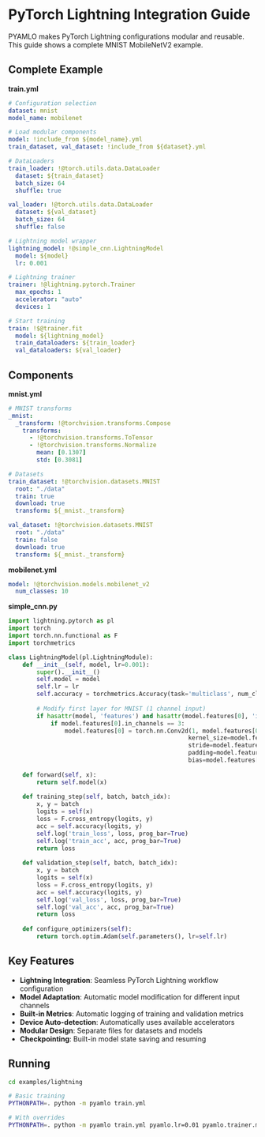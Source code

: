 # PyTorch Lightning Integration Guide

PYAMLO makes PyTorch Lightning configurations modular and reusable. This guide shows a complete MNIST MobileNetV2 example.

## Complete Example

**train.yml**
```yaml
# Configuration selection
dataset: mnist
model_name: mobilenet

# Load modular components
model: !include_from ${model_name}.yml
train_dataset, val_dataset: !include_from ${dataset}.yml

# DataLoaders
train_loader: !@torch.utils.data.DataLoader
  dataset: ${train_dataset}
  batch_size: 64
  shuffle: true

val_loader: !@torch.utils.data.DataLoader
  dataset: ${val_dataset}
  batch_size: 64
  shuffle: false

# Lightning model wrapper
lightning_model: !@simple_cnn.LightningModel
  model: ${model}
  lr: 0.001

# Lightning trainer
trainer: !@lightning.pytorch.Trainer
  max_epochs: 1
  accelerator: "auto"
  devices: 1

# Start training
train: !$@trainer.fit
  model: ${lightning_model}
  train_dataloaders: ${train_loader}
  val_dataloaders: ${val_loader}
```

## Components

**mnist.yml**
```yaml
# MNIST transforms
_mnist:
  _transform: !@torchvision.transforms.Compose
    transforms:
      - !@torchvision.transforms.ToTensor
      - !@torchvision.transforms.Normalize
        mean: [0.1307]
        std: [0.3081]

# Datasets
train_dataset: !@torchvision.datasets.MNIST
  root: "./data"
  train: true
  download: true
  transform: ${_mnist._transform}

val_dataset: !@torchvision.datasets.MNIST
  root: "./data"
  train: false
  download: true
  transform: ${_mnist._transform}
```

**mobilenet.yml**
```yaml
model: !@torchvision.models.mobilenet_v2
  num_classes: 10
```

**simple_cnn.py**
```python
import lightning.pytorch as pl
import torch
import torch.nn.functional as F
import torchmetrics

class LightningModel(pl.LightningModule):
    def __init__(self, model, lr=0.001):
        super().__init__()
        self.model = model
        self.lr = lr
        self.accuracy = torchmetrics.Accuracy(task='multiclass', num_classes=10)
        
        # Modify first layer for MNIST (1 channel input)
        if hasattr(model, 'features') and hasattr(model.features[0], 'in_channels'):
            if model.features[0].in_channels == 3:
                model.features[0] = torch.nn.Conv2d(1, model.features[0].out_channels, 
                                                   kernel_size=model.features[0].kernel_size,
                                                   stride=model.features[0].stride,
                                                   padding=model.features[0].padding,
                                                   bias=model.features[0].bias is not None)
    
    def forward(self, x):
        return self.model(x)
    
    def training_step(self, batch, batch_idx):
        x, y = batch
        logits = self(x)
        loss = F.cross_entropy(logits, y)
        acc = self.accuracy(logits, y)
        self.log('train_loss', loss, prog_bar=True)
        self.log('train_acc', acc, prog_bar=True)
        return loss
    
    def validation_step(self, batch, batch_idx):
        x, y = batch
        logits = self(x)
        loss = F.cross_entropy(logits, y)
        acc = self.accuracy(logits, y)
        self.log('val_loss', loss, prog_bar=True)
        self.log('val_acc', acc, prog_bar=True)
        return loss
    
    def configure_optimizers(self):
        return torch.optim.Adam(self.parameters(), lr=self.lr)
```

## Key Features

- **Lightning Integration**: Seamless PyTorch Lightning workflow configuration
- **Model Adaptation**: Automatic model modification for different input channels  
- **Built-in Metrics**: Automatic logging of training and validation metrics
- **Device Auto-detection**: Automatically uses available accelerators
- **Modular Design**: Separate files for datasets and models
- **Checkpointing**: Built-in model state saving and resuming

## Running

```bash
cd examples/lightning

# Basic training
PYTHONPATH=. python -m pyamlo train.yml

# With overrides
PYTHONPATH=. python -m pyamlo train.yml pyamlo.lr=0.01 pyamlo.trainer.max_epochs=5
```
